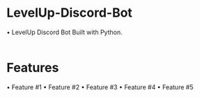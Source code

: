# LevelUp-Discord-Bot
• LevelUp Discord Bot Built with Python.<br><br>

# Features
• Feature #1
• Feature #2
• Feature #3
• Feature #4
• Feature #5
